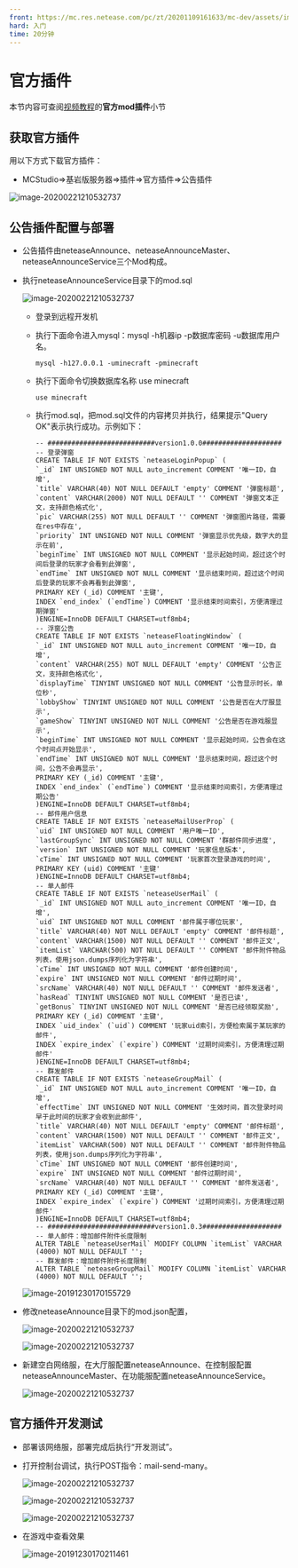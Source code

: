 ```yaml
---
front: https://mc.res.netease.com/pc/zt/20201109161633/mc-dev/assets/img/image-20200221210608332.eccd8edb.png
hard: 入门
time: 20分钟
---
```


# 官方插件

本节内容可查阅[视频教程](https://cc.163.com/act/m/daily/iframeplayer/?id=5faa58dc5655da63cc2d8a5d)的**官方mod插件**小节



## 获取官方插件

用以下方式下载官方插件：

- MCStudio=>基岩版服务器=>插件=>官方插件=>公告插件

![image-20200221210532737](./images/firstplugin01.png)



## 公告插件配置与部署

- 公告插件由neteaseAnnounce、neteaseAnnounceMaster、neteaseAnnounceService三个Mod构成。

- 执行neteaseAnnounceService目录下的mod.sql

  ![image-20200221210532737](./images/firstplugin02.png)

  - 登录到远程开发机

  - 执行下面命令进入mysql：mysql -h机器ip -p数据库密码 -u数据库用户名。

    ```
    mysql -h127.0.0.1 -uminecraft -pminecraft
    ```

  - 执行下面命令切换数据库名称 use minecraft

    ```
    use minecraft
    ```

  - 执行mod.sql，把mod.sql文件的内容拷贝并执行，结果提示"Query OK"表示执行成功。示例如下：

    ```
    -- ###########################version1.0.0####################
    -- 登录弹窗
    CREATE TABLE IF NOT EXISTS `neteaseLoginPopup` (
    `_id` INT UNSIGNED NOT NULL auto_increment COMMENT '唯一ID，自增',
    `title` VARCHAR(40) NOT NULL DEFAULT 'empty' COMMENT '弹窗标题',
    `content` VARCHAR(2000) NOT NULL DEFAULT '' COMMENT '弹窗文本正文，支持颜色格式化',
    `pic` VARCHAR(255) NOT NULL DEFAULT '' COMMENT '弹窗图片路径，需要在res中存在',
    `priority` INT UNSIGNED NOT NULL COMMENT '弹窗显示优先级，数字大的显示在前',
    `beginTime` INT UNSIGNED NOT NULL COMMENT '显示起始时间，超过这个时间后登录的玩家才会看到此弹窗',
    `endTime` INT UNSIGNED NOT NULL COMMENT '显示结束时间，超过这个时间后登录的玩家不会再看到此弹窗',
    PRIMARY KEY (_id) COMMENT '主键',
    INDEX `end_index` (`endTime`) COMMENT '显示结束时间索引，方便清理过期弹窗'
    )ENGINE=InnoDB DEFAULT CHARSET=utf8mb4;
    -- 浮窗公告
    CREATE TABLE IF NOT EXISTS `neteaseFloatingWindow` (
    `_id` INT UNSIGNED NOT NULL auto_increment COMMENT '唯一ID，自增',
    `content` VARCHAR(255) NOT NULL DEFAULT 'empty' COMMENT '公告正文，支持颜色格式化',
    `displayTime` TINYINT UNSIGNED NOT NULL COMMENT '公告显示时长，单位秒',
    `lobbyShow` TINYINT UNSIGNED NOT NULL COMMENT '公告是否在大厅服显示',
    `gameShow` TINYINT UNSIGNED NOT NULL COMMENT '公告是否在游戏服显示',
    `beginTime` INT UNSIGNED NOT NULL COMMENT '显示起始时间，公告会在这个时间点开始显示',
    `endTime` INT UNSIGNED NOT NULL COMMENT '显示结束时间，超过这个时间，公告不会再显示',
    PRIMARY KEY (_id) COMMENT '主键',
    INDEX `end_index` (`endTime`) COMMENT '显示结束时间索引，方便清理过期公告'
    )ENGINE=InnoDB DEFAULT CHARSET=utf8mb4;
    -- 邮件用户信息
    CREATE TABLE IF NOT EXISTS `neteaseMailUserProp` (
    `uid` INT UNSIGNED NOT NULL COMMENT '用户唯一ID',
    `lastGroupSync` INT UNSIGNED NOT NULL COMMENT '群邮件同步进度',
    `version` INT UNSIGNED NOT NULL COMMENT '玩家信息版本',
    `cTime` INT UNSIGNED NOT NULL COMMENT '玩家首次登录游戏的时间',
    PRIMARY KEY (uid) COMMENT '主键'
    )ENGINE=InnoDB DEFAULT CHARSET=utf8mb4;
    -- 单人邮件
    CREATE TABLE IF NOT EXISTS `neteaseUserMail` (
    `_id` INT UNSIGNED NOT NULL auto_increment COMMENT '唯一ID，自增',
    `uid` INT UNSIGNED NOT NULL COMMENT '邮件属于哪位玩家',
    `title` VARCHAR(40) NOT NULL DEFAULT 'empty' COMMENT '邮件标题',
    `content` VARCHAR(1500) NOT NULL DEFAULT '' COMMENT '邮件正文',
    `itemList` VARCHAR(500) NOT NULL DEFAULT '' COMMENT '邮件附件物品列表，使用json.dumps序列化为字符串',
    `cTime` INT UNSIGNED NOT NULL COMMENT '邮件创建时间',
    `expire` INT UNSIGNED NOT NULL COMMENT '邮件过期时间',
    `srcName` VARCHAR(40) NOT NULL DEFAULT '' COMMENT '邮件发送者',
    `hasRead` TINYINT UNSIGNED NOT NULL COMMENT '是否已读',
    `getBonus` TINYINT UNSIGNED NOT NULL COMMENT '是否已经领取奖励',
    PRIMARY KEY (_id) COMMENT '主键',
    INDEX `uid_index` (`uid`) COMMENT '玩家uid索引，方便检索属于某玩家的邮件',
    INDEX `expire_index` (`expire`) COMMENT '过期时间索引，方便清理过期邮件'
    )ENGINE=InnoDB DEFAULT CHARSET=utf8mb4;
    -- 群发邮件
    CREATE TABLE IF NOT EXISTS `neteaseGroupMail` (
    `_id` INT UNSIGNED NOT NULL auto_increment COMMENT '唯一ID，自增',
    `effectTime` INT UNSIGNED NOT NULL COMMENT '生效时间，首次登录时间早于此时间的玩家才会收到此邮件',
    `title` VARCHAR(40) NOT NULL DEFAULT 'empty' COMMENT '邮件标题',
    `content` VARCHAR(1500) NOT NULL DEFAULT '' COMMENT '邮件正文',
    `itemList` VARCHAR(500) NOT NULL DEFAULT '' COMMENT '邮件附件物品列表，使用json.dumps序列化为字符串',
    `cTime` INT UNSIGNED NOT NULL COMMENT '邮件创建时间',
    `expire` INT UNSIGNED NOT NULL COMMENT '邮件过期时间',
    `srcName` VARCHAR(40) NOT NULL DEFAULT '' COMMENT '邮件发送者',
    PRIMARY KEY (_id) COMMENT '主键',
    INDEX `expire_index` (`expire`) COMMENT '过期时间索引，方便清理过期邮件'
    )ENGINE=InnoDB DEFAULT CHARSET=utf8mb4;
    -- ###########################version1.0.3####################
    -- 单人邮件：增加邮件附件长度限制
    ALTER TABLE `neteaseUserMail` MODIFY COLUMN `itemList` VARCHAR (4000) NOT NULL DEFAULT '';
    -- 群发邮件：增加邮件附件长度限制
    ALTER TABLE `neteaseGroupMail` MODIFY COLUMN `itemList` VARCHAR (4000) NOT NULL DEFAULT '';

    ```



  ![image-20191230170155729](./images/chajian_sql.png)

- 修改neteaseAnnounce目录下的mod.json配置，

  ![image-20200221210532737](./images/firstplugin03.png)

  ![image-20200221210532737](./images/firstplugin04.png)

- 新建空白网络服，在大厅服配置neteaseAnnounce、在控制服配置neteaseAnnounceMaster、在功能服配置neteaseAnnounceService。

  ![image-20200221210532737](./images/firstplugin05.png)



## 官方插件开发测试

- 部署该网络服，部署完成后执行“开发测试”。

- 打开控制台调试，执行POST指令：mail-send-many。

  ![image-20200221210532737](./images/firstplugin06.png)

  ![image-20200221210532737](./images/firstplugin07.png)

  ![image-20200221210532737](./images/firstplugin08.png)



- 在游戏中查看效果

  ![image-20191230170211461](./images/image-20191230170211461.png)
